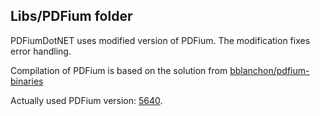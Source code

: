 ## Libs/PDFium folder

PDFiumDotNET uses modified version of PDFium. The modification fixes error handling.

Compilation of PDFium is based on the solution from [bblanchon/pdfium-binaries](https://github.com/bblanchon)

Actually used PDFium version: [5640](https://pdfium.googlesource.com/pdfium/+/refs/heads/chromium/5640).
